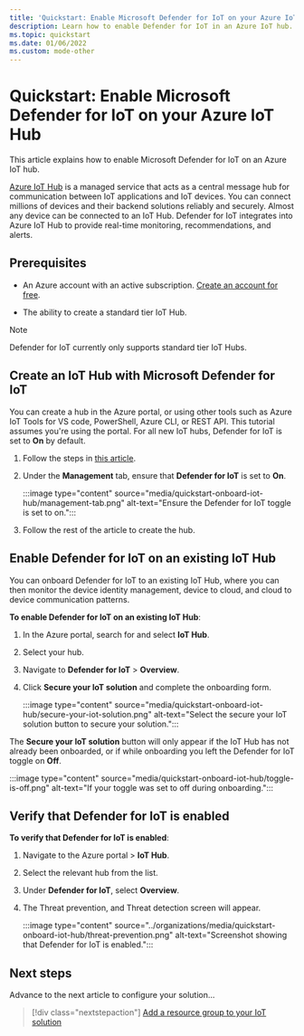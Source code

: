 ```yaml
---
title: 'Quickstart: Enable Microsoft Defender for IoT on your Azure IoT Hub'
description: Learn how to enable Defender for IoT in an Azure IoT hub.
ms.topic: quickstart
ms.date: 01/06/2022
ms.custom: mode-other
---
```


# Quickstart: Enable Microsoft Defender for IoT on your Azure IoT Hub

This article explains how to enable Microsoft Defender for IoT on an Azure IoT hub.

[Azure IoT Hub](../../iot-hub/iot-concepts-and-iot-hub.md) is a managed service that acts as a central message hub for communication between IoT applications and IoT devices. You can connect millions of devices and their backend solutions reliably and securely. Almost any device can be connected to an IoT Hub. Defender for IoT integrates into Azure IoT Hub to provide real-time monitoring, recommendations, and alerts.

## Prerequisites

- An Azure account with an active subscription. [Create an account for free](https://azure.microsoft.com/free/?WT.mc_id=A261C142F).

- The ability to create a standard tier IoT Hub.

> [!NOTE]
> Defender for IoT currently only supports standard tier IoT Hubs.

## Create an IoT Hub with Microsoft Defender for IoT

You can create a hub in the Azure portal, or using other tools such as Azure IoT Tools for VS code, PowerShell, Azure CLI, or REST API. This tutorial assumes you're using the portal. For all new IoT hubs, Defender for IoT is set to **On** by default.

1. Follow the steps in [this article](../../iot-hub/iot-hub-create-through-portal.md#create-an-iot-hub).

1. Under the **Management** tab, ensure that **Defender for IoT** is set to **On**.

    :::image type="content" source="media/quickstart-onboard-iot-hub/management-tab.png" alt-text="Ensure the Defender for IoT toggle is set to on.":::

1. Follow the rest of the article to create the hub.

## Enable Defender for IoT on an existing IoT Hub

You can onboard Defender for IoT to an existing IoT Hub, where you can then monitor the device identity management, device to cloud, and cloud to device communication patterns.

**To enable Defender for IoT on an existing IoT Hub**:

1. In the Azure portal, search for and select **IoT Hub**.

1. Select your hub.

1. Navigate to **Defender for IoT** > **Overview**.

1. Click **Secure your IoT solution** and complete the onboarding form.

    :::image type="content" source="media/quickstart-onboard-iot-hub/secure-your-iot-solution.png" alt-text="Select the secure your IoT solution button to secure your solution.":::

The **Secure your IoT solution** button will only appear if the IoT Hub has not already been onboarded, or if while onboarding you left the Defender for IoT toggle on **Off**.

:::image type="content" source="media/quickstart-onboard-iot-hub/toggle-is-off.png" alt-text="If your toggle was set to off during onboarding.":::

## Verify that Defender for IoT is enabled

**To verify that Defender for IoT is enabled**:

1. Navigate to the Azure portal > **IoT Hub**.

1. Select the relevant hub from the list.

1. Under **Defender for IoT**, select **Overview**.

1. The Threat prevention, and Threat detection screen will appear.

    :::image type="content" source="../organizations/media/quickstart-onboard-iot-hub/threat-prevention.png" alt-text="Screenshot showing that Defender for IoT is enabled.":::

## Next steps

Advance to the next article to configure your solution...

> [!div class="nextstepaction"]
> [Add a resource group to your IoT solution](quickstart-configure-your-solution.md)
